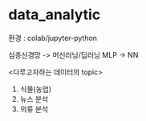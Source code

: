 # data_analytic
환경 : colab/jupyter-python

심층신경망 -> 머신러닝/딥러닝
MLP -> NN 

<다루고자하는 데이터의 topic>
  1. 식물(농업)
  2. 뉴스 분석
  3. 의류 분석 
